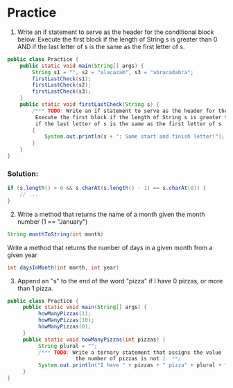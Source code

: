 # Practice

1. Write an if statement to serve as the header for the conditional block below. Execute the first block if the length of String s is greater than 0 AND if the last letter of s is the same as the first letter of s.

```java
public class Practice {
    public static void main(String[] args) {
        String s1 = "", s2 = "alacazam", s3 = "abracadabra";
        firstLastCheck(s1);
        firstLastCheck(s2);
        firstLastCheck(s3);
    }
    public static void firstLastCheck(String s) {
        /*** TODO: Write an if statement to serve as the header for the conditional block below.
         Execute the first block if the length of String s is greater than 0 AND
         if the last letter of s is the same as the first letter of s. ***/
        {
            System.out.println(s + ": Same start and finish letter!");
        }
    }
}
```

### Solution:

```java
if (s.length() > 0 && s.charAt(s.length() - 1) == s.charAt(0)) {
    // ...
}
```

2. Write a method that returns the name of a month given the month number (1 == "January")

```java
String monthToString(int month)
```

Write a method that returns the number of days in a given month from a given year

```java
int daysInMonth(int month, int year)
```

3. Append an "s" to the end of the word "pizza" if I have 0 pizzas, or more than 1 pizza.

```java
public class Practice {
     public static void main(String[] args) {
          howManyPizzas(1);
          howManyPizzas(10);
          howManyPizzas(0);
     }
     public static void howManyPizzas(int pizzas) {
          String plural = "";
          /*** TODO: Write a ternary statement that assigns the value 's' to plural if 
                      the number of pizzas is not 1. **/
          System.out.println("I have " + pizzas + " pizza" + plural + ".");
     }
}
```